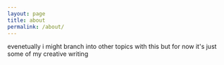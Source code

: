 ```yaml
---
layout: page
title: about
permalink: /about/
---
```


evenetually i might branch into other topics with this but for now it's just some of my creative writing
